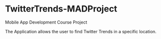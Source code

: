 # TwitterTrends-MADProject
Mobile App Development Course Project

The Application allows the user to find Twitter Trends in a specific location. 
